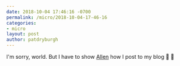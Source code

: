 ```yaml
---
date: 2018-10-04 17:46:16 -0700
permalink: /micro/2018-10-04-17-46-16
categories:
- micro
layout: post
author: patdryburgh
---
```


I'm sorry, world. But I have to show [Allen][al] how I post to my blog 🐬 🎉 

[al]: http://allenpike.com